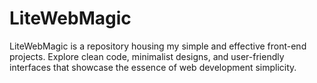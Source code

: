 # LiteWebMagic
LiteWebMagic is a repository housing my simple and effective front-end projects. Explore clean code, minimalist designs, and user-friendly interfaces that showcase the essence of web development simplicity.
